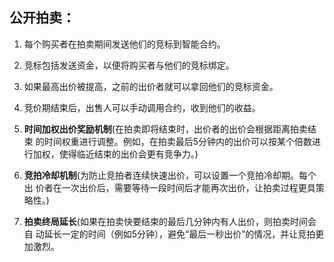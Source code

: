 ## 公开拍卖：
1. 每个购买者在拍卖期间发送他们的竞标到智能合约。

2. 竞标包括发送资金，以便将购买者与他们的竞标绑定。

3. 如果最高出价被提高，之前的出价者就可以拿回他们的竞标资金。

4. 竞价期结束后，出售人可以手动调用合约，收到他们的收益。

5. **时间加权出价奖励机制**(在拍卖即将结束时，出价者的出价会根据距离拍卖结束 的时间权重进行调整。例如，在拍卖最后5分钟内的出价可以按某个倍数进行加权，使得临近结束的出价会更有竞争力。)

6. **竞拍冷却机制**(为防止竞拍者连续快速出价，可以设置一个竞拍冷却期。每个出 价者在一次出价后，需要等待一段时间后才能再次出价，让拍卖过程更具策略性。)

7. **拍卖终局延长**(如果在拍卖快要结束的最后几分钟内有人出价，则拍卖时间会自 动延长一定的时间（例如5分钟），避免“最后一秒出价”的情况，并让竞拍更加激烈。
